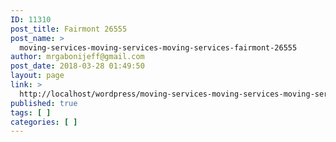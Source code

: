 ```yaml
---
ID: 11310
post_title: Fairmont 26555
post_name: >
  moving-services-moving-services-moving-services-fairmont-26555
author: mrgabonijeff@gmail.com
post_date: 2018-03-28 01:49:50
layout: page
link: >
  http://localhost/wordpress/moving-services-moving-services-moving-services-fairmont-26555/
published: true
tags: [ ]
categories: [ ]
---
```

